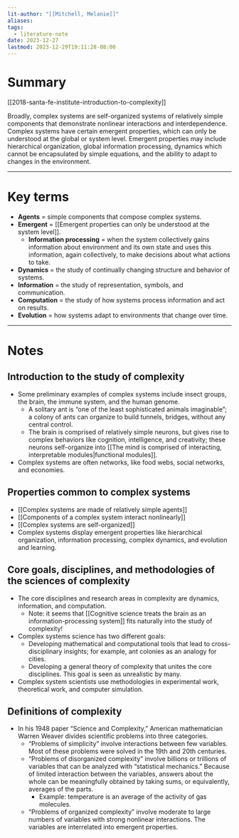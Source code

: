 ```yaml
---
lit-author: "[[Mitchell, Melanie]]"
aliases: 
tags:
  - literature-note
date: 2023-12-27
lastmod: 2023-12-29T19:11:28-08:00
---
```

# Summary

[[2018-santa-fe-institute-introduction-to-complexity]]

Broadly, complex systems are self-organized systems of relatively simple components that demonstrate nonlinear interactions and interdependence. Complex systems have certain emergent properties, which can only be understood at the global or system level. Emergent properties may include hierarchical organization, global information processing, dynamics which cannot be encapsulated by simple equations, and the ability to adapt to changes in the environment.

---
# Key terms
- **Agents** = simple components that compose complex systems.
- **Emergent** = [[Emergent properties can only be understood at the system level]].
	- **Information processing** = when the system collectively gains information about environment and its own state and uses this information, again collectively, to make decisions about what actions to take.
- **Dynamics** = the study of continually changing structure and behavior of systems.
- **Information** = the study of representation, symbols, and communication.
- **Computation** = the study of how systems process information and act on results.
- **Evolution** = how systems adapt to environments that change over time.

---
# Notes
## Introduction to the study of complexity
- Some preliminary examples of complex systems include insect groups, the brain, the immune system, and the human genome.
	- A solitary ant is “one of the least sophisticated animals imaginable”; a colony of ants can organize to build tunnels, bridges, without any central control.
	- The brain is comprised of relatively simple neurons, but gives rise to complex behaviors like cognition, intelligence, and creativity; these neurons self-organize into [[The mind is comprised of interacting, interpretable modules|functional modules]].
- Complex systems are often networks, like food webs, social networks, and economies.

## Properties common to complex systems
- [[Complex systems are made of relatively simple agents]]
- [[Components of a complex system interact nonlinearly]]
- [[Complex systems are self-organized]]
- Complex systems display emergent properties like hierarchical organization, information processing, complex dynamics, and evolution and learning.

## Core goals, disciplines, and methodologies of the sciences of complexity
- The core disciplines and research areas in complexity are dynamics, information, and computation.
	- Note: it seems that [[Cognitive science treats the brain as an information-processing system]] fits naturally into the study of complexity!
- Complex systems science has two different goals:
	- Developing mathematical and computational tools that lead to cross-disciplinary insights; for example, ant colonies as an analogy for cities.
	- Developing a general theory of complexity that unites the core disciplines. This goal is seen as unrealistic by many.
- Complex system scientists use methodologies in experimental work, theoretical work, and computer simulation.

## Definitions of complexity
- In his 1948 paper “Science and Complexity,” American mathematician Warren Weaver divides scientific problems into three categories.
	- “Problems of simplicity” involve interactions between few variables. Most of these problems were solved in the 19th and 20th centuries.
	- “Problems of disorganized complexity” involve billions or trillions of variables that can be analyzed with “statistical mechanics.” Because of limited interaction between the variables, answers about the whole can be meaningfully obtained by taking sums, or equivalently, averages of the parts.
		- Example: temperature is an average of the activity of gas molecules.
	- “Problems of organized complexity” involve moderate to large numbers of variables with strong nonlinear interactions. The variables are interrelated into emergent properties.